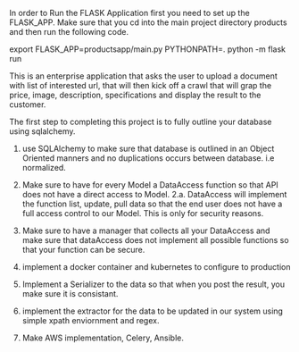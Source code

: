 In order to Run the FLASK Application first you need to set up the FLASK_APP. 
Make sure that you cd into the main project directory products and then run the following code. 

export FLASK_APP=productsapp/main.py
PYTHONPATH=. python -m flask run 


This is an enterprise application that asks the user to upload a document with list of interested url, that will then kick off a crawl that will grap the price, image, description, specifications and display the result to the customer. 


The first step to completing this project is to fully outline your database using sqlalchemy. 
1. use SQLAlchemy to make sure that database is outlined in an Object Oriented manners and no duplications occurs between database. i.e normalized. 
2. Make sure to have for every Model a DataAccess function so that API does not have a direct access to Model. 
    2.a. DataAccess will implement the function list, update, pull data so that the end user does not have a full access control to our Model. This is only for security reasons.

3. Make sure to have a manager that collects all your DataAccess and make sure that dataAccess does not implement all possible functions so that your function can be secure.
4. implement a docker container and kubernetes to configure to production  
5. Implement a Serializer to the data so that when you post the result, you make sure it is consistant. 
6. implement the extractor for the data to be updated in our system using simple xpath enviornment and regex. 
7. Make AWS implementation, Celery, Ansible. 



